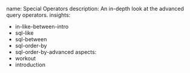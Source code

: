 name: Special Operators
description: An in-depth look at the advanced query operators.
insights:
  - in-like-between-intro
  - sql-like
  - sql-between
  - sql-order-by
  - sql-order-by-advanced
aspects:
  - workout
  - introduction
